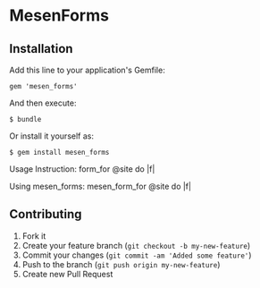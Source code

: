 # MesenForms



## Installation

Add this line to your application's Gemfile:

    gem 'mesen_forms'

And then execute:

    $ bundle

Or install it yourself as:

    $ gem install mesen_forms


Usage Instruction:
  form_for @site do |f|

Using mesen_forms:
  mesen_form_for @site do |f|

## Contributing

1. Fork it
2. Create your feature branch (`git checkout -b my-new-feature`)
3. Commit your changes (`git commit -am 'Added some feature'`)
4. Push to the branch (`git push origin my-new-feature`)
5. Create new Pull Request

